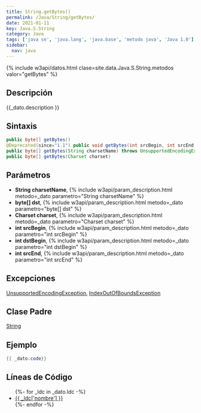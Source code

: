 ```yaml
---
title: String.getBytes()
permalink: /Java/String/getBytes/
date: 2021-01-11
key: Java.S.String
category: Java
tags: ['java se', 'java.lang', 'java.base', 'metodo java', 'Java 1.0']
sidebar: 
  nav: java
---
```


{% include w3api/datos.html clase=site.data.Java.S.String.metodos valor="getBytes" %}

## Descripción
{{_dato.description }}

## Sintaxis
~~~java
public byte[] getBytes()
@Deprecated(since="1.1") public void getBytes(int srcBegin, int srcEnd, byte[] dst, int dstBegin)
public byte[] getBytes(String charsetName) throws UnsupportedEncodingException
public byte[] getBytes(Charset charset)
~~~

## Parámetros
* **String charsetName**,  {% include w3api/param_description.html metodo=_dato parametro="String charsetName" %}
* **byte[] dst**,  {% include w3api/param_description.html metodo=_dato parametro="byte[] dst" %}
* **Charset charset**,  {% include w3api/param_description.html metodo=_dato parametro="Charset charset" %}
* **int srcBegin**,  {% include w3api/param_description.html metodo=_dato parametro="int srcBegin" %}
* **int dstBegin**,  {% include w3api/param_description.html metodo=_dato parametro="int dstBegin" %}
* **int srcEnd**,  {% include w3api/param_description.html metodo=_dato parametro="int srcEnd" %}

## Excepciones
[UnsupportedEncodingException](/Java/UnsupportedEncodingException/), [IndexOutOfBoundsException](/Java/IndexOutOfBoundsException/)

## Clase Padre
[String](/Java/String/)

## Ejemplo
~~~java
{{ _dato.code}}
~~~

## Líneas de Código
<ul>
{%- for _ldc in _dato.ldc -%}
   <li>
       <a href="{{_ldc['url'] }}">{{ _ldc['nombre'] }}</a>
   </li>
{%- endfor -%}
</ul>
